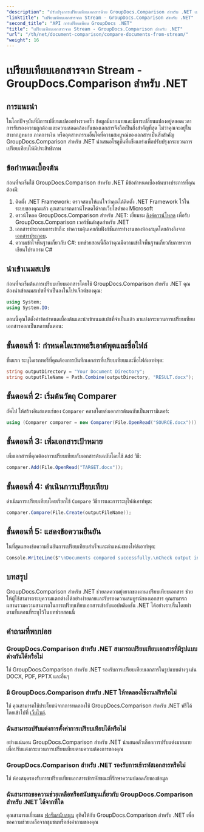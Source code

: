 ```yaml
---
"description": "ปรับปรุงการเปรียบเทียบเอกสารด้วย GroupDocs.Comparison สำหรับ .NET เปรียบเทียบเอกสารได้อย่างง่ายดายและรับรองความถูกต้องระหว่างไฟล์"
"linktitle": "เปรียบเทียบเอกสารจาก Stream - GroupDocs.Comparison สำหรับ .NET"
"second_title": "API การเปรียบเทียบ GroupDocs .NET"
"title": "เปรียบเทียบเอกสารจาก Stream - GroupDocs.Comparison สำหรับ .NET"
"url": "/th/net/document-comparison/compare-documents-from-stream/"
"weight": 16
---
```


# เปรียบเทียบเอกสารจาก Stream - GroupDocs.Comparison สำหรับ .NET

## การแนะนำ
ในโลกปัจจุบันที่มีการเปลี่ยนแปลงอย่างรวดเร็ว ข้อมูลมีมากมายและมีการเปลี่ยนแปลงอยู่ตลอดเวลา การรับรองความถูกต้องและความสอดคล้องกันของเอกสารจึงถือเป็นสิ่งสำคัญที่สุด ไม่ว่าคุณจะอยู่ในสาขากฎหมาย ภาคการเงิน หรืออุตสาหกรรมอื่นใดที่ความสมบูรณ์ของเอกสารเป็นสิ่งสำคัญ GroupDocs.Comparison สำหรับ .NET นำเสนอโซลูชันที่แข็งแกร่งเพื่อปรับปรุงกระบวนการเปรียบเทียบให้มีประสิทธิภาพ
## ข้อกำหนดเบื้องต้น
ก่อนที่จะเริ่มใช้ GroupDocs.Comparison สำหรับ .NET มีข้อกำหนดเบื้องต้นบางประการที่คุณต้องมี:
1. ติดตั้ง .NET Framework: ตรวจสอบให้แน่ใจว่าคุณได้ติดตั้ง .NET Framework ไว้ในระบบของคุณแล้ว คุณสามารถดาวน์โหลดได้จากเว็บไซต์ของ Microsoft
2. ดาวน์โหลด GroupDocs.Comparison สำหรับ .NET: เยี่ยมชม [ลิงค์ดาวน์โหลด](https://releases.groupdocs.com/comparison/net/) เพื่อรับ GroupDocs.Comparison เวอร์ชันล่าสุดสำหรับ .NET
3. เอกสารประกอบการเข้าถึง: ทำความคุ้นเคยกับฟังก์ชันการทำงานของห้องสมุดโดยอ้างอิงจาก [เอกสารประกอบ](https://tutorials-groupdocs.com/comparison/net/).
4. ความเข้าใจพื้นฐานเกี่ยวกับ C#: บทช่วยสอนนี้ถือว่าคุณมีความเข้าใจพื้นฐานเกี่ยวกับภาษาการเขียนโปรแกรม C#

## นำเข้าเนมสเปซ
ก่อนที่จะเริ่มต้นการเปรียบเทียบเอกสารโดยใช้ GroupDocs.Comparison สำหรับ .NET คุณต้องนำเข้าเนมสเปซที่จำเป็นลงในโปรเจ็กต์ของคุณ:
```csharp
using System;
using System.IO;
```
ตอนนี้คุณได้ตั้งค่าข้อกำหนดเบื้องต้นและนำเข้าเนมสเปซที่จำเป็นแล้ว มาแบ่งกระบวนการเปรียบเทียบเอกสารออกเป็นหลายขั้นตอน:
## ขั้นตอนที่ 1: กำหนดไดเรกทอรีเอาต์พุตและชื่อไฟล์
ขั้นแรก ระบุไดเรกทอรีที่คุณต้องการบันทึกเอกสารที่เปรียบเทียบและชื่อไฟล์เอาท์พุต:
```csharp
string outputDirectory = "Your Document Directory";
string outputFileName = Path.Combine(outputDirectory, "RESULT.docx");
```
## ขั้นตอนที่ 2: เริ่มต้นวัตถุ Comparer
ถัดไป ให้สร้างอินสแตนซ์ของ `Comparer` คลาสโดยส่งเอกสารต้นฉบับเป็นพารามิเตอร์:
```csharp
using (Comparer comparer = new Comparer(File.OpenRead("SOURCE.docx")))
```
## ขั้นตอนที่ 3: เพิ่มเอกสารเป้าหมาย
เพิ่มเอกสารที่คุณต้องการเปรียบเทียบกับเอกสารต้นฉบับโดยใช้ `Add` วิธี:
```csharp
comparer.Add(File.OpenRead("TARGET.docx"));
```
## ขั้นตอนที่ 4: ดำเนินการเปรียบเทียบ
ดำเนินการเปรียบเทียบโดยเรียกใช้ `Compare` วิธีการและการระบุไฟล์เอาท์พุต:
```csharp
comparer.Compare(File.Create(outputFileName));
```
## ขั้นตอนที่ 5: แสดงข้อความยืนยัน
ในที่สุดแสดงข้อความยืนยันการเปรียบเทียบสำเร็จและตำแหน่งของไฟล์เอาท์พุต:
```csharp
Console.WriteLine($"\nDocuments compared successfully.\nCheck output in {outputDirectory}.");
```

## บทสรุป
GroupDocs.Comparison สำหรับ .NET ช่วยลดความยุ่งยากของงานเปรียบเทียบเอกสาร ช่วยให้ผู้ใช้สามารถระบุความแตกต่างได้อย่างง่ายดายและรับรองความสมบูรณ์ของเอกสาร คุณสามารถผสานรวมความสามารถในการเปรียบเทียบเอกสารเข้ากับแอปพลิเคชัน .NET ได้อย่างราบรื่นโดยทำตามขั้นตอนที่ระบุไว้ในบทช่วยสอนนี้
## คำถามที่พบบ่อย
### GroupDocs.Comparison สำหรับ .NET สามารถเปรียบเทียบเอกสารที่มีรูปแบบต่างกันได้หรือไม่
ใช่ GroupDocs.Comparison สำหรับ .NET รองรับการเปรียบเทียบเอกสารในรูปแบบต่างๆ เช่น DOCX, PDF, PPTX และอื่นๆ
### มี GroupDocs.Comparison สำหรับ .NET ให้ทดลองใช้งานฟรีหรือไม่
ใช่ คุณสามารถใช้ประโยชน์จากการทดลองใช้ GroupDocs.Comparison สำหรับ .NET ฟรีได้โดยเข้าไปที่ [เว็บไซต์](https://releases-groupdocs.com/).
### ฉันสามารถปรับแต่งการตั้งค่าการเปรียบเทียบได้หรือไม่
อย่างแน่นอน GroupDocs.Comparison สำหรับ .NET นำเสนอตัวเลือกการปรับแต่งมากมายเพื่อปรับแต่งกระบวนการเปรียบเทียบตามความต้องการของคุณ
### GroupDocs.Comparison สำหรับ .NET รองรับการเข้ารหัสเอกสารหรือไม่
ใช่ ห้องสมุดรองรับการเปรียบเทียบเอกสารเข้ารหัสขณะที่รักษาความปลอดภัยของข้อมูล
### ฉันสามารถขอความช่วยเหลือหรือสนับสนุนเกี่ยวกับ GroupDocs.Comparison สำหรับ .NET ได้จากที่ใด
คุณสามารถเยี่ยมชม [ฟอรั่มสนับสนุน](https://forum.groupdocs.com/c/comparison/12) อุทิศให้กับ GroupDocs.Comparison สำหรับ .NET เพื่อขอความช่วยเหลือจากชุมชนหรือส่งคำถามของคุณ